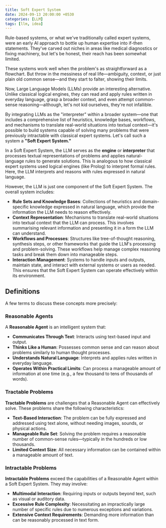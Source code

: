 ```yaml
---
title: Soft Expert System
date: 2024-09-13 20:00:00 +0530
categories: [LLM]
tags: [llm, idea]
---
```


Rule-based systems, or what we've traditionally called expert systems, were an early AI approach to bottle up human expertise into if-then statements. They've carved out niches in areas like medical diagnostics or fixing machinery, but let's be honest, their reach has been somewhat limited.

These systems work well when the problem's as straightforward as a flowchart. But throw in the messiness of real life—ambiguity, context, or just plain old common sense—and they start to falter, showing their limits.

Now, Large Language Models (LLMs) provide an interesting alternative. Unlike classical logical engines, they can read and apply rules written in everyday language, grasp a broader context, and even attempt common-sense reasoning—although, let's not kid ourselves, they're not infallible. 

By integrating LLMs as the "interpreter" within a broader system—one that includes a comprehensive list of heuristics, knowledge bases, workflows, and mechanisms to translate real-world situations into textual context—it's possible to build systems capable of solving many problems that were previously intractable with classical expert systems. Let's call such a system a **"Soft Expert System."**

In a Soft Expert System, the LLM serves as the **engine** or **interpreter** that processes textual representations of problems and applies natural-language rules to generate solutions. This is analogous to how classical expert systems used logical engines (like Prolog) to interpret formal rules. Here, the LLM interprets and reasons with rules expressed in natural language.

However, the LLM is just one component of the Soft Expert System. The overall system includes:

- **Rule Sets and Knowledge Bases**: Collections of heuristics and domain-specific knowledge expressed in natural language, which provide the information the LLM needs to reason effectively.
- **Context Representation**: Mechanisms to translate real-world situations into textual context that the LLM can process. This involves summarising relevant information and presenting it in a form the LLM can understand.
- **Workflows and Processes**: Structures like tree-of-thought reasoning, synthesis steps, or other frameworks that guide the LLM's processing and problem-solving. These workflows help manage complex reasoning tasks and break them down into manageable steps.
- **Interaction Management**: Systems to handle inputs and outputs, maintain state, and interact with external systems or users as needed. This ensures that the Soft Expert System can operate effectively within its environment.

## Definitions

A few terms to discuss these concepts more precisely:

### Reasonable Agents

A **Reasonable Agent** is an intelligent system that:

- **Communicates Through Text**: Interacts using text-based input and output.
- **Thinks Like a Human**: Possesses common sense and can reason about problems similarly to human thought processes.
- **Understands Natural Language**: Interprets and applies rules written in everyday language.
- **Operates Within Practical Limits**: Can process a manageable amount of information at one time (e.g., a few thousand to tens of thousands of words).

### Tractable Problems

**Tractable Problems** are challenges that a Reasonable Agent can effectively solve. These problems share the following characteristics:

- **Text-Based Interaction**: The problem can be fully expressed and addressed using text alone, without needing images, sounds, or physical actions.
- **Manageable Rule Set**: Solving the problem requires a reasonable number of common-sense rules—typically in the hundreds or low thousands.
- **Limited Context Size**: All necessary information can be contained within a manageable amount of text.

### Intractable Problems

**Intractable Problems** exceed the capabilities of a Reasonable Agent within a Soft Expert System. They may involve:

- **Multimodal Interaction**: Requiring inputs or outputs beyond text, such as visual or auditory data.
- **Excessive Rule Complexity**: Necessitating an impractically large number of specific rules due to numerous exceptions and variations.
- **Extensive Context Requirements**: Demanding more information than can be reasonably processed in text form.
